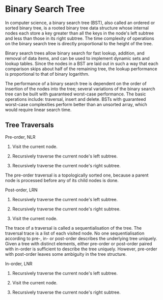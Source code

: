 
# Binary Search Tree

In computer science, a binary search tree (BST), also called an ordered or sorted binary tree, is a rooted binary tree data structure whose internal nodes each store a key greater than all the keys in the node's left subtree 
and less than those in its right subtree. 
The time complexity of operations on the binary search tree is directly proportional to the height of the tree.

Binary search trees allow binary search for fast lookup, addition, and removal of data items, and can be used to implement dynamic sets and lookup tables. Since the nodes in a BST are laid out in such a way that each comparison skips about half of the remaining tree, the lookup performance is proportional to that of binary logarithm.

The performance of a binary search tree is dependent on the order of insertion of the nodes into the tree; several variations of the binary search tree can be built with guaranteed worst-case performance. The basic operations include: traversal, insert and delete. BSTs with guaranteed worst-case complexities perform better than an unsorted array, which would require linear search time.


## Tree Traversals

Pre-order, NLR

1. Visit the current node.

2. Recursively traverse the current node's left subtree.

3. Recursively traverse the current node's right subtree.

The pre-order traversal is a topologically sorted one, because a parent node is processed before any of its child nodes is done.

Post-order, LRN

1. Recursively traverse the current node's left subtree.

2. Recursively traverse the current node's right subtree.

3. Visit the current node.

The trace of a traversal is called a sequentialisation of the tree. The traversal trace is a list of each visited node. No one sequentialisation according to pre-, in- or post-order describes the underlying tree uniquely. Given a tree with distinct elements, either pre-order or post-order paired with in-order is sufficient to describe the tree uniquely. 
However, pre-order with post-order leaves some ambiguity in the tree structure.

In-order, LNR

1. Recursively traverse the current node's left subtree.

2. Visit the current node.

3. Recursively traverse the current node's right subtree.